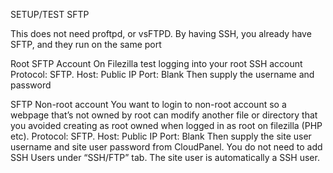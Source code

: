 
SETUP/TEST SFTP

This does not need proftpd, or vsFTPD. By having SSH, you already have SFTP, and they run on the same port

Root SFTP Account
On Filezilla test logging into your root SSH account
Protocol: SFTP. 
Host: Public IP
Port: Blank
Then supply the username and password

SFTP Non-root account
You want to login to non-root account so a webpage that’s not owned by root can modify another file or directory that you avoided creating as root owned when logged in as root on filezilla (PHP etc).
Protocol: SFTP. 
Host: Public IP
Port: Blank
Then supply the site user username and site user password from CloudPanel. You do not need to add SSH Users under “SSH/FTP” tab. The site user is automatically a SSH user.

